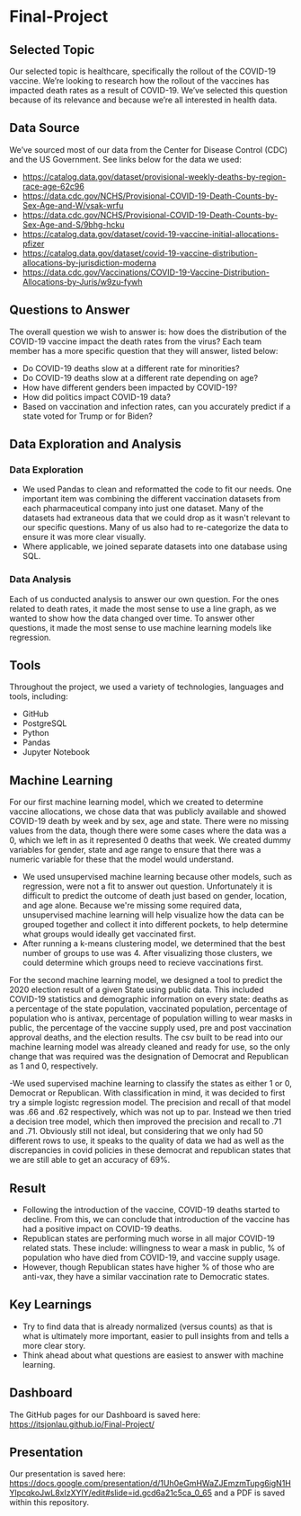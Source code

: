 # Final-Project
## Selected Topic
Our selected topic is healthcare, specifically the rollout of the COVID-19 vaccine. We’re looking to research how the rollout of the vaccines has impacted death rates as a result of COVID-19. We’ve selected this question because of its relevance and because we’re all interested in health data.

## Data Source
We’ve sourced most of our data from the Center for Disease Control (CDC) and the US Government. See links below for the data we used:
- https://catalog.data.gov/dataset/provisional-weekly-deaths-by-region-race-age-62c96
- https://data.cdc.gov/NCHS/Provisional-COVID-19-Death-Counts-by-Sex-Age-and-W/vsak-wrfu
- https://data.cdc.gov/NCHS/Provisional-COVID-19-Death-Counts-by-Sex-Age-and-S/9bhg-hcku
- https://catalog.data.gov/dataset/covid-19-vaccine-initial-allocations-pfizer
- https://catalog.data.gov/dataset/covid-19-vaccine-distribution-allocations-by-jurisdiction-moderna
- https://data.cdc.gov/Vaccinations/COVID-19-Vaccine-Distribution-Allocations-by-Juris/w9zu-fywh 

## Questions to Answer
The overall question we wish to answer is: how does the distribution of the COVID-19 vaccine impact the death rates from the virus?
Each team member has a more specific question that they will answer, listed below:
- Do COVID-19 deaths slow at a different rate for minorities?
- Do COVID-19 deaths slow at a different rate depending on age?
- How have different genders been impacted by COVID-19?
- How did politics impact COVID-19 data?
- Based on vaccination and infection rates, can you accurately predict if a state voted for Trump or for Biden?

## Data Exploration and Analysis
### Data Exploration
- We used Pandas to clean and reformatted the code to fit our needs. One important item was combining the different vaccination datasets from each pharmaceutical company into just one dataset. Many of the datasets had extraneous data that we could drop as it wasn't relevant to our specific questions. Many of us also had to re-categorize the data to ensure it was more clear visually.
- Where applicable, we joined separate datasets into one database using SQL.

### Data Analysis
Each of us conducted analysis to answer our own question. For the ones related to death rates, it made the most sense to use a line graph, as we wanted to show how the data changed over time. To answer other questions, it made the most sense to use machine learning models like regression.

## Tools
Throughout the project, we used a variety of technologies, languages and tools, including:
- GitHub
- PostgreSQL
- Python
- Pandas 
- Jupyter Notebook

## Machine Learning
For our first machine learning model, which we created to determine vaccine allocations, we chose data that was publicly available and showed COVID-19 death by week and by sex, age and state. There were no missing values from the data, though there were some cases where the data was a 0, which we left in as it represented 0 deaths that week. We created dummy variables for gender, state and age range to ensure that there was a numeric variable for these that the model would understand.

- We used unsupervised machine learning because other models, such as regression, were not a fit to answer out question. Unfortunately it is difficult to predict the outcome of death just based on gender, location, and age alone. Because we're missing some required data, unsupervised machine learning will help visualize how the data can be grouped together and collect it into different pockets, to help determine what groups would ideally get vaccinated first.
- After running a k-means clustering model, we determined that the best number of groups to use was 4. After visualizing those clusters, we could determine which groups need to recieve vaccinations first.


For the second machine learning model, we designed a tool to predict the 2020 election result of a given State using public data. This included COVID-19 statistics and demographic information on every state: deaths as a percentage of the state population, vaccinated population, percentage of population who is antivax, percentage of population willing to wear masks in public, the percentage of the vaccine supply used, pre and post vaccination approval deaths, and the election results.  The csv built to be read into our machine learning model was already cleaned and ready for use, so the only change that was required was the designation of Democrat and Republican as 1 and 0, respectively.  

-We used supervised machine learning to classify the states as either 1 or 0, Democrat or Republican.  With classification in mind, it was decided to first try a simple logistc regression model.  The precision and recall of that model was .66 and .62 respectively, which was not up to par.  Instead we then tried a decision tree model, which then improved the precision and recall to .71 and .71.  Obviously still not ideal, but considering that we only had 50 different rows to use, it speaks to the quality of data we had as well as the discrepancies in covid policies in these democrat and republican states that we are still able to get an accuracy of 69%.  

## Result
- Following the introduction of the vaccine, COVID-19 deaths started to decline. From this, we can conclude that introduction of the vaccine has had a positive impact on COVID-19 deaths.
- Republican states are performing much worse in all major COVID-19 related stats.  These include: willingness to wear a mask in public, % of population who have died from COVID-19, and vaccine supply usage.
- However, though Republican states have higher % of those who are anti-vax, they have a similar vaccination rate to Democratic states.

## Key Learnings
- Try to find data that is already normalized (versus counts) as that is what is ultimately more important, easier to pull insights from and tells a more clear story.
- Think ahead about what questions are easiest to answer with machine learning.

## Dashboard
The GitHub pages for our Dashboard is saved here: https://itsjonlau.github.io/Final-Project/

## Presentation
Our presentation is saved here: https://docs.google.com/presentation/d/1Uh0eGmHWaZJEmzmTupg6igN1HYlpcqkoJwL8xIzXYlY/edit#slide=id.gcd6a21c5ca_0_65 and a PDF is saved within this repository.


